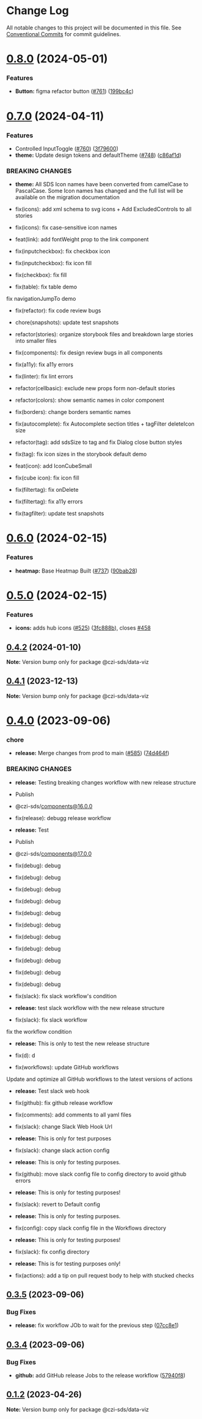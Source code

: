 # Change Log

All notable changes to this project will be documented in this file.
See [Conventional Commits](https://conventionalcommits.org) for commit guidelines.

# [0.8.0](https://github.com/chanzuckerberg/sci-components/compare/@czi-sds/data-viz@0.7.0...@czi-sds/data-viz@0.8.0) (2024-05-01)

### Features

- **Button:** figma refactor button ([#761](https://github.com/chanzuckerberg/sci-components/issues/761)) ([199bc4c](https://github.com/chanzuckerberg/sci-components/commit/199bc4c03f7366e0e6bff79575bc727708f9ac57))

# [0.7.0](https://github.com/chanzuckerberg/sci-components/compare/@czi-sds/data-viz@0.6.0...@czi-sds/data-viz@0.7.0) (2024-04-11)

### Features

- Controlled InputToggle ([#760](https://github.com/chanzuckerberg/sci-components/issues/760)) ([3f79600](https://github.com/chanzuckerberg/sci-components/commit/3f7960086d369cf505f42838553561c10ad50593))
- **theme:** Update design tokens and defaultTheme ([#748](https://github.com/chanzuckerberg/sci-components/issues/748)) ([c86af1d](https://github.com/chanzuckerberg/sci-components/commit/c86af1da3cd2fedf68e5ece961338980d97d5bf7))

### BREAKING CHANGES

- **theme:** All SDS Icon names have been converted from camelCase to PascalCase. Some Icon
  names has changed and the full list will be available on the migration documentation

- fix(icons): add xml schema to svg icons + Add ExcludedControls to all stories

- fix(icons): fix case-sensitive icon names

- feat(link): add fontWeight prop to the link component

- fix(inputcheckbox): fix checkbox icon

- fix(inputcheckbox): fix icon fill

- fix(checkbox): fix fill

- fix(table): fix table demo

fix navigationJumpTo demo

- fix(refactor): fix code review bugs

- chore(snapshots): update test snapshots

- refactor(stories): organize storybook files and breakdown large stories into smaller files

- fix(components): fix design review bugs in all components

- fix(a11y): fix a11y errors

- fix(linter): fix lint errors

- refactor(cellbasic): exclude new props form non-default stories

- refactor(colors): show semantic names in color component

- fix(borders): change borders semantic names

- fix(autocomplete): fix Autocomplete section titles + tagFilter deleteIcon size

- refactor(tag): add sdsSize to tag and fix Dialog close button styles

- fix(tag): fix icon sizes in the storybook default demo

- feat(icon): add IconCubeSmall

- fix(cube icon): fix icon fill

- fix(filtertag): fix onDelete

- fix(filtertag): fix a11y errors

- fix(tagfilter): update test snapshots

# [0.6.0](https://github.com/chanzuckerberg/sci-components/compare/@czi-sds/data-viz@0.5.0...@czi-sds/data-viz@0.6.0) (2024-02-15)

### Features

- **heatmap:** Base Heatmap Built ([#737](https://github.com/chanzuckerberg/sci-components/issues/737)) ([90bab28](https://github.com/chanzuckerberg/sci-components/commit/90bab2809d560e5d8835b97f89a4f421c85ebed3))

# [0.5.0](https://github.com/chanzuckerberg/sci-components/compare/@czi-sds/data-viz@0.4.2...@czi-sds/data-viz@0.5.0) (2024-02-15)

### Features

- **icons:** adds hub icons ([#525](https://github.com/chanzuckerberg/sci-components/issues/525)) ([3fc888b](https://github.com/chanzuckerberg/sci-components/commit/3fc888b80f526adc38359eee7792fac133fa1944)), closes [#458](https://github.com/chanzuckerberg/sci-components/issues/458)

## [0.4.2](https://github.com/chanzuckerberg/sci-components/compare/@czi-sds/data-viz@0.4.0...@czi-sds/data-viz@0.4.2) (2024-01-10)

**Note:** Version bump only for package @czi-sds/data-viz

## [0.4.1](https://github.com/chanzuckerberg/sci-components/compare/@czi-sds/data-viz@0.4.0...@czi-sds/data-viz@0.4.1) (2023-12-13)

**Note:** Version bump only for package @czi-sds/data-viz

# [0.4.0](https://github.com/chanzuckerberg/sci-components/compare/@czi-sds/data-viz@0.3.5...@czi-sds/data-viz@0.4.0) (2023-09-06)

### chore

- **release:** Merge changes from prod to main ([#585](https://github.com/chanzuckerberg/sci-components/issues/585)) ([74d464f](https://github.com/chanzuckerberg/sci-components/commit/74d464f9a543e1b8f8b2e9e477acc742710258f3))

### BREAKING CHANGES

- **release:** Testing breaking changes workflow with new release structure

- Publish

* @czi-sds/components@16.0.0

- fix(release): debugg release workflow
- **release:** Test

- Publish

* @czi-sds/components@17.0.0

- fix(debug): debug

- fix(debug): debug

- fix(debug): debug

- fix(debug): debug

- fix(debug): debug

- fix(debug): debug

- fix(debug): debug

- fix(debug): debug

- fix(debug): debug

- fix(debug): debug

- fix(debug): debug

- fix(slack): fix slack workflow's condition
- **release:** test slack workflow with the new release structure

- fix(slack): fix slack workflow

fix the workflow condition

- **release:** This is only to test the new release structure

- fix(d): d

- fix(workflows): update GitHub workflows

Update and optimize all GitHub workflows to the latest versions of actions

- **release:** Test slack web hook

- fix(github): fix github release workflow

- fix(comments): add comments to all yaml files

- fix(slack): change Slack Web Hook Url
- **release:** This is only for test purposes

- fix(slack): change slack action config
- **release:** This is only for testing purposes.

- fix(github): move slack config file to config directory to avoid github errors
- **release:** This is only for testing purposes!

- fix(slack): revert to Default config
- **release:** This is only for testing purposes.

- fix(config): copy slack config file in the Workflows directory
- **release:** This is only for testing purposes!

- fix(slack): fix config directory
- **release:** This is for testing purposes only!

- fix(actions): add a tip on pull request body to help with stucked checks

## [0.3.5](https://github.com/chanzuckerberg/sci-components/compare/@czi-sds/data-viz@0.3.4...@czi-sds/data-viz@0.3.5) (2023-09-06)

### Bug Fixes

- **release:** fix workflow JOb to wait for the previous step ([07cc8e1](https://github.com/chanzuckerberg/sci-components/commit/07cc8e1f10314e47ec4778e20b6e0716ad906964))

## [0.3.4](https://github.com/chanzuckerberg/sci-components/compare/@czi-sds/data-viz@0.3.3...@czi-sds/data-viz@0.3.4) (2023-09-06)

### Bug Fixes

- **github:** add GitHub release Jobs to the release workflow ([57940f8](https://github.com/chanzuckerberg/sci-components/commit/57940f8074bb459b91a198b4b87ad73ed4c85573))

## [0.1.2](https://github.com/chanzuckerberg/sci-components/compare/@czi-sds/data-viz@0.1.1...@czi-sds/data-viz@0.1.2) (2023-04-26)

**Note:** Version bump only for package @czi-sds/data-viz
